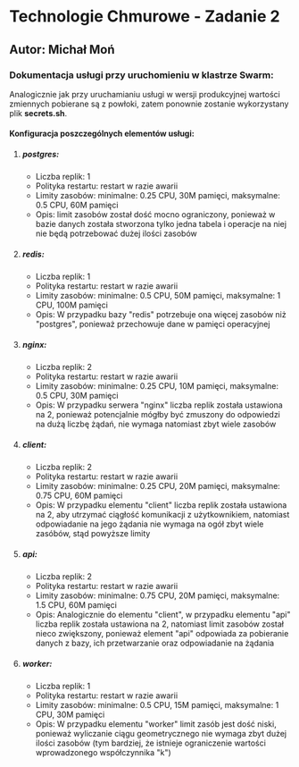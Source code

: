 <h1>Technologie Chmurowe - Zadanie 2</h1>
<h2>Autor: Michał Moń</h3>
<h3>Dokumentacja usługi przy uruchomieniu w klastrze Swarm:</h3>
<p>Analogicznie jak przy uruchamianiu usługi w wersji produkcyjnej wartości zmiennych pobierane są z powłoki,
zatem ponownie zostanie wykorzystany plik <b>secrets.sh</b>.</p>
<h4>Konfiguracja poszczególnych elementów usługi:</h4>
<ol>
  <li>
    <h5>postgres:</h5>
    <ul>
      <li>Liczba replik: 1</li>
      <li>Polityka restartu: restart w razie awarii</li>
      <li>Limity zasobów: minimalne: 0.25 CPU, 30M pamięci, maksymalne: 0.5 CPU, 60M pamięci</li>
      <li>Opis: limit zasobów został dość mocno ograniczony, ponieważ w bazie danych została stworzona tylko jedna tabela i operacje na niej nie będą potrzebować dużej ilości zasobów</li>
    </ul>
  </li>
  <li>
    <h5>redis:</h5>
    <ul>
      <li>Liczba replik: 1</li>
      <li>Polityka restartu: restart w razie awarii</li>
      <li>Limity zasobów: minimalne: 0.5 CPU, 50M pamięci, maksymalne: 1 CPU, 100M pamięci</li>
      <li>Opis: W przypadku bazy "redis" potrzebuje ona więcej zasobów niż "postgres", ponieważ przechowuje dane w pamięci operacyjnej</li>
    </ul>
  </li>
  <li>
    <h5>nginx:</h5>
    <ul>
      <li>Liczba replik: 2</li>
      <li>Polityka restartu: restart w razie awarii</li>
      <li>Limity zasobów: minimalne: 0.25 CPU, 10M pamięci, maksymalne: 0.5 CPU, 30M pamięci</li>
      <li>Opis: W przypadku serwera "nginx" liczba replik została ustawiona na 2, ponieważ potencjalnie mógłby być zmuszony do odpowiedzi na dużą liczbę żądań, nie wymaga natomiast zbyt wiele zasobów</li>
    </ul>
  </li>
  <li>
    <h5>client:</h5>
    <ul>
      <li>Liczba replik: 2</li>
      <li>Polityka restartu: restart w razie awarii</li>
      <li>Limity zasobów: minimalne: 0.25 CPU, 20M pamięci, maksymalne: 0.75 CPU, 60M pamięci</li>
      <li>Opis: W przypadku elementu "client" liczba replik została ustawiona na 2, aby utrzymać ciągłość komunikacji z użytkownikiem, natomiast odpowiadanie na jego żądania nie wymaga na ogół zbyt wiele zasóbów, stąd powyższe limity</li>
    </ul>
  </li>
  <li>
    <h5>api:</h5>
    <ul>
      <li>Liczba replik: 2</li>
      <li>Polityka restartu: restart w razie awarii</li>
      <li>Limity zasobów: minimalne: 0.75 CPU, 20M pamięci, maksymalne: 1.5 CPU, 60M pamięci</li>
      <li>Opis: Analogicznie do elementu "client", w przypadku elementu "api" liczba replik została ustawiona na 2, natomiast limit zasobów został nieco zwiększony, ponieważ element "api" odpowiada za pobieranie danych z bazy, ich przetwarzanie oraz odpowiadanie na żądania</li>
    </ul>
  </li>
  <li>
    <h5>worker:</h5>
    <ul>
      <li>Liczba replik: 1</li>
      <li>Polityka restartu: restart w razie awarii</li>
      <li>Limity zasobów: minimalne: 0.5 CPU, 15M pamięci, maksymalne: 1 CPU, 30M pamięci</li>
      <li>Opis: W przypadku elementu "worker" limit zasób jest dość niski, ponieważ wyliczanie ciągu geometrycznego nie wymaga zbyt dużej ilości zasobów (tym bardziej, że istnieje ograniczenie wartości wprowadzonego współczynnika "k")</li>
    </ul>
  </li>
</ol>
